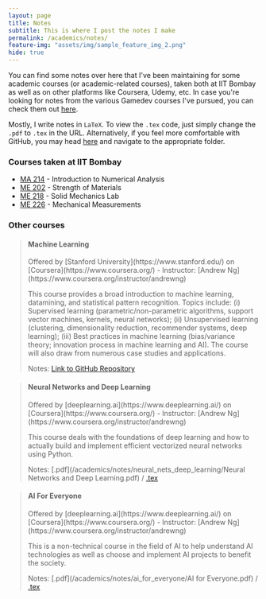 ```yaml
---
layout: page
title: Notes
subtitle: This is where I post the notes I make
permalink: /academics/notes/
feature-img: "assets/img/sample_feature_img_2.png"
hide: true
---
```


You can find some notes over here that I've been maintaining for some academic courses (or academic-related courses), taken both at IIT Bombay as well as on other platforms like Coursera, Udemy, etc. In case you're looking for notes from the various Gamedev courses I've pursued, you can check them out [here](/gamedev/courses/).

Mostly, I write notes in `LaTeX`. To view the `.tex` code, just simply change the `.pdf` to `.tex` in the URL. Alternatively, if you feel more comfortable with GitHub, you may head [here](https://github.com/omprabhu31/omprabhu31.github.io/) and navigate to the appropriate folder.

<h3>Courses taken at IIT Bombay</h3>
<ul>
<li><a href="https://omprabhu31.github.io/academics/notes/ma214/">MA 214</a> - Introduction to Numerical Analysis</li>
<li><a href="https://omprabhu31.github.io/academics/notes/me202/">ME 202</a> - Strength of Materials</li>
<li><a href="https://omprabhu31.github.io/academics/notes/me-218/">ME 218</a> - Solid Mechanics Lab</li>
<li><a href="https://omprabhu31.github.io/academics/notes/me-226/">ME 226</a> - Mechanical Measurements</li>
</ul>

<h3>Other courses</h3>

> <h4>Machine Learning</h4>
> Offered by [Stanford University](https://www.stanford.edu/) on [Coursera](https://www.coursera.org/)  -  Instructor: [Andrew Ng](https://www.coursera.org/instructor/andrewng)
>
> This course provides a broad introduction to machine learning, datamining, and statistical pattern recognition. Topics include: (i) Supervised learning (parametric/non-parametric algorithms, support vector machines, kernels, neural networks); (ii) Unsupervised learning (clustering, dimensionality reduction, recommender systems, deep learning); (iii) Best practices in machine learning (bias/variance theory; innovation process in machine learning and AI). The course will also draw from numerous case studies and applications.
>
> Notes: [Link to GitHub Repository](https://github.com/omprabhu31/machine-learning-coursera-stanford)


> <h4>Neural Networks and Deep Learning</h4>
> Offered by [deeplearning.ai](https://www.deeplearning.ai/) on [Coursera](https://www.coursera.org/)  -  Instructor: [Andrew Ng](https://www.coursera.org/instructor/andrewng)
>
> This course deals with the foundations of deep learning and how to actually build and implement efficient vectorized neural networks using Python.
>
> Notes: [.pdf](/academics/notes/neural_nets_deep_learning/Neural Networks and Deep Learning.pdf) / [.tex](https://github.com/omprabhu31/omprabhu31.github.io/blob/master/academics/notes/neural_nets_deep_learning/Neural%20Networks%20and%20Deep%20Learning.tex)

> <h4>AI For Everyone</h4>
> Offered by [deeplearning.ai](https://www.deeplearning.ai/) on [Coursera](https://www.coursera.org/)  -  Instructor: [Andrew Ng](https://www.coursera.org/instructor/andrewng)
>
> This is a non-technical course in the field of AI to help understand AI technologies as well as choose and implement AI projects to benefit the society.
>
> Notes: [.pdf](/academics/notes/ai_for_everyone/AI for Everyone.pdf) / [.tex](https://github.com/omprabhu31/omprabhu31.github.io/blob/master/academics/notes/ai_for_everyone/AI%20for%20Everyone.tex)